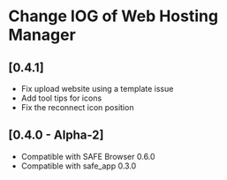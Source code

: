 # Change lOG of Web Hosting Manager

## [0.4.1]

- Fix upload website using a template issue
- Add tool tips for icons
- Fix the reconnect icon position

## [0.4.0 - Alpha-2]

- Compatible with SAFE Browser 0.6.0
- Compatible with safe_app 0.3.0